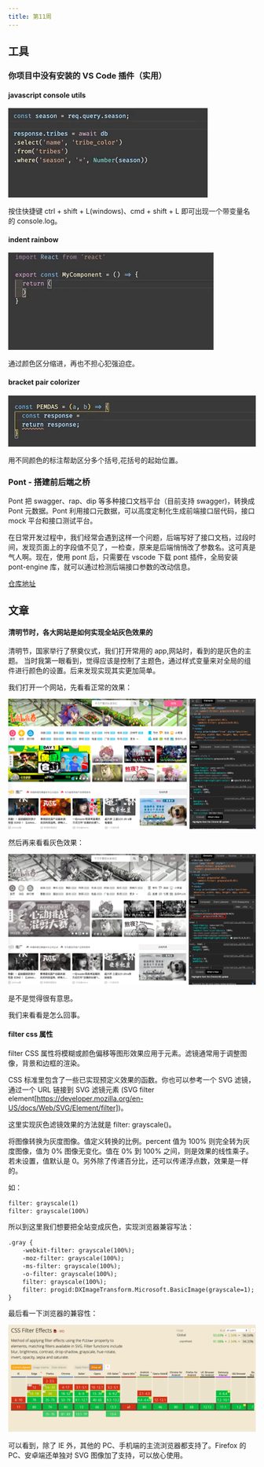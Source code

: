```yaml
---
title: 第11周
---
```


## 工具

### 你项目中没有安装的 VS Code 插件（实用）

#### javascript console utils

![avatar](./assets/js_console_utils.jpeg)

按住快捷键 ctrl + shift + L(windows)、cmd + shift + L 即可出现一个带变量名的 console.log。

#### indent rainbow

![avatar](./assets/indent_rainbow.jpeg)

通过颜色区分缩进，再也不担心犯强迫症。

#### bracket pair colorizer

![avatar](./assets/bracket_pair_colorizer.jpeg)

用不同颜色的标注帮助区分多个括号,花括号的起始位置。

### Pont - 搭建前后端之桥

Pont 把 swagger、rap、dip 等多种接口文档平台（目前支持 swagger)，转换成 Pont 元数据。Pont 利用接口元数据，可以高度定制化生成前端接口层代码，接口 mock 平台和接口测试平台。

在日常开发过程中，我们经常会遇到这样一个问题，后端写好了接口文档，过段时间，发现页面上的字段值不见了，一检查，原来是后端悄悄改了参数名。这可真是气人啊。现在，使用 pont 后，只需要在 vscode 下载 pont 插件，全局安装 pont-engine 库，就可以通过检测后端接口参数的改动信息。

[仓库地址](https://github.com/alibaba/pont)



## 文章

#### 清明节时，各大网站是如何实现全站灰色效果的

清明节，国家举行了祭奠仪式，我们打开常用的 app,网站时，看到的是灰色的主题。
当时我第一眼看到，觉得应该是控制了主题色，通过样式变量来对全局的组件进行颜色的设置。后来发现实现其实更加简单。

我们打开一个网站，先看看正常的效果：

![avatar](./assets/normal_internet.png)

然后再来看看灰色效果：

![avatar](./assets/gray_internet.png)

是不是觉得很有意思。

我们来看看是怎么回事。

#### filter css 属性

filter CSS 属性将模糊或颜色偏移等图形效果应用于元素。滤镜通常用于调整图像，背景和边框的渲染。

CSS 标准里包含了一些已实现预定义效果的函数。你也可以参考一个 SVG 滤镜，通过一个 URL 链接到 SVG 滤镜元素 (SVG filter element[https://developer.mozilla.org/en-US/docs/Web/SVG/Element/filter])。

这里实现灰色滤镜效果的方法就是 filter: grayscale()。

将图像转换为灰度图像。值定义转换的比例。percent 值为 100% 则完全转为灰度图像，值为 0% 图像无变化。值在 0% 到 100% 之间，则是效果的线性乘子。若未设置，值默认是 0。另外除了传递百分比，还可以传递浮点数，效果是一样的。

如：
```
filter: grayscale(1)
filter: grayscale(100%)
```
所以到这里我们想要把全站变成灰色，实现浏览器兼容写法：

```
.gray {
    -webkit-filter: grayscale(100%);
    -moz-filter: grayscale(100%);
    -ms-filter: grayscale(100%);
    -o-filter: grayscale(100%);
    filter: grayscale(100%);
    filter: progid:DXImageTransform.Microsoft.BasicImage(grayscale=1);
}
```

最后看一下浏览器的兼容性：

![avatar](./assets/filter_caniuse.png)

可以看到，除了 IE 外，其他的 PC、手机端的主流浏览器都支持了。Firefox 的 PC、安卓端还单独对 SVG 图像加了支持，可以放心使用。



